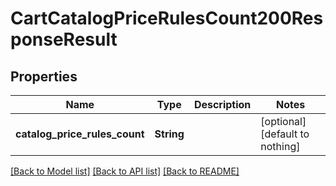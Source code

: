 # CartCatalogPriceRulesCount200ResponseResult


## Properties
Name | Type | Description | Notes
------------ | ------------- | ------------- | -------------
**catalog_price_rules_count** | **String** |  | [optional] [default to nothing]


[[Back to Model list]](../README.md#models) [[Back to API list]](../README.md#api-endpoints) [[Back to README]](../README.md)


